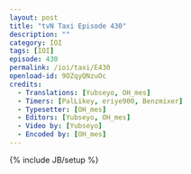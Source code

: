 ```yaml
---
layout: post
title: "tvN Taxi Episode 430"
description: ""
category: IOI
tags: [IOI]
episode: 430
permalink: /ioi/taxi/E430
openload-id: 9OZqyQNzuOc
credits:
  - Translations: [Yubseyo, OH_mes]
  - Timers: [PalLikey, eriye900, Benzmixer]
  - Typesetter: [OH_mes]
  - Editors: [Yubseyo, OH_mes]
  - Video by: [Yubseyo]
  - Encoded by: [OH_mes]
---
```

{% include JB/setup %}
